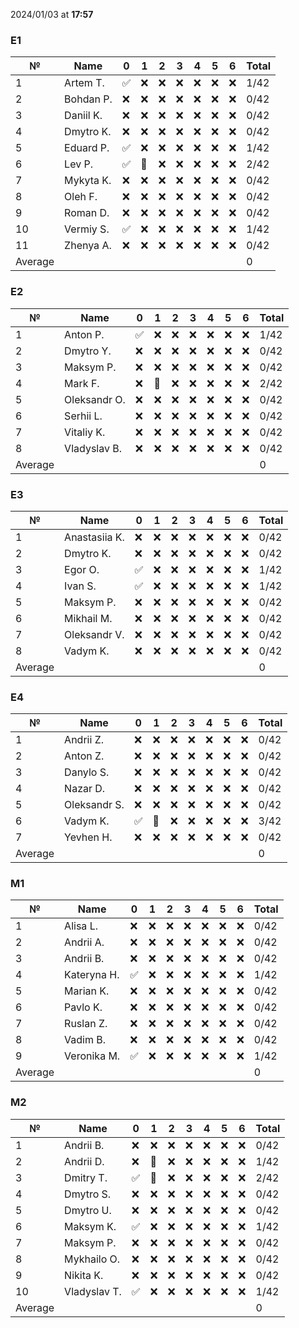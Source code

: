 2024/01/03 at **17:57**
### E1
|№|Name|0|1|2|3|4|5|6|Total|
|-----|-----|-----|-----|-----|-----|-----|-----|-----|-----|
|1|Artem T.|✅|❌|❌|❌|❌|❌|❌|1/42|
|2|Bohdan P.|❌|❌|❌|❌|❌|❌|❌|0/42|
|3|Daniil K.|❌|❌|❌|❌|❌|❌|❌|0/42|
|4|Dmytro K.|❌|❌|❌|❌|❌|❌|❌|0/42|
|5|Eduard P.|✅|❌|❌|❌|❌|❌|❌|1/42|
|6|Lev P.|✅|🔄|❌|❌|❌|❌|❌|2/42|
|7|Mykyta K.|❌|❌|❌|❌|❌|❌|❌|0/42|
|8|Oleh F.|❌|❌|❌|❌|❌|❌|❌|0/42|
|9|Roman D.|❌|❌|❌|❌|❌|❌|❌|0/42|
|10|Vermiy S.|✅|❌|❌|❌|❌|❌|❌|1/42|
|11|Zhenya A.|❌|❌|❌|❌|❌|❌|❌|0/42|
|Average|||||||||0|
### E2
|№|Name|0|1|2|3|4|5|6|Total|
|-----|-----|-----|-----|-----|-----|-----|-----|-----|-----|
|1|Anton P.|✅|❌|❌|❌|❌|❌|❌|1/42|
|2|Dmytro Y.|❌|❌|❌|❌|❌|❌|❌|0/42|
|3|Maksym P.|❌|❌|❌|❌|❌|❌|❌|0/42|
|4|Mark F.|❌|🔄|❌|❌|❌|❌|❌|2/42|
|5|Oleksandr O.|❌|❌|❌|❌|❌|❌|❌|0/42|
|6|Serhii L.|❌|❌|❌|❌|❌|❌|❌|0/42|
|7|Vitaliy K.|❌|❌|❌|❌|❌|❌|❌|0/42|
|8|Vladyslav B.|❌|❌|❌|❌|❌|❌|❌|0/42|
|Average|||||||||0|
### E3
|№|Name|0|1|2|3|4|5|6|Total|
|-----|-----|-----|-----|-----|-----|-----|-----|-----|-----|
|1|Anastasiia K.|❌|❌|❌|❌|❌|❌|❌|0/42|
|2|Dmytro K.|❌|❌|❌|❌|❌|❌|❌|0/42|
|3|Egor O.|✅|❌|❌|❌|❌|❌|❌|1/42|
|4|Ivan S.|✅|❌|❌|❌|❌|❌|❌|1/42|
|5|Maksym P.|❌|❌|❌|❌|❌|❌|❌|0/42|
|6|Mikhail M.|❌|❌|❌|❌|❌|❌|❌|0/42|
|7|Oleksandr V.|❌|❌|❌|❌|❌|❌|❌|0/42|
|8|Vadym K.|❌|❌|❌|❌|❌|❌|❌|0/42|
|Average|||||||||0|
### E4
|№|Name|0|1|2|3|4|5|6|Total|
|-----|-----|-----|-----|-----|-----|-----|-----|-----|-----|
|1|Andrii Z.|❌|❌|❌|❌|❌|❌|❌|0/42|
|2|Anton Z.|❌|❌|❌|❌|❌|❌|❌|0/42|
|3|Danylo S.|❌|❌|❌|❌|❌|❌|❌|0/42|
|4|Nazar D.|❌|❌|❌|❌|❌|❌|❌|0/42|
|5|Oleksandr S.|❌|❌|❌|❌|❌|❌|❌|0/42|
|6|Vadym K.|✅|🔄|❌|❌|❌|❌|❌|3/42|
|7|Yevhen H.|❌|❌|❌|❌|❌|❌|❌|0/42|
|Average|||||||||0|
### M1
|№|Name|0|1|2|3|4|5|6|Total|
|-----|-----|-----|-----|-----|-----|-----|-----|-----|-----|
|1|Alisa L.|❌|❌|❌|❌|❌|❌|❌|0/42|
|2|Andrii A.|❌|❌|❌|❌|❌|❌|❌|0/42|
|3|Andrii B.|❌|❌|❌|❌|❌|❌|❌|0/42|
|4|Kateryna H.|✅|❌|❌|❌|❌|❌|❌|1/42|
|5|Marian K.|❌|❌|❌|❌|❌|❌|❌|0/42|
|6|Pavlo K.|❌|❌|❌|❌|❌|❌|❌|0/42|
|7|Ruslan Z.|❌|❌|❌|❌|❌|❌|❌|0/42|
|8|Vadim B.|❌|❌|❌|❌|❌|❌|❌|0/42|
|9|Veronika M.|✅|❌|❌|❌|❌|❌|❌|1/42|
|Average|||||||||0|
### M2
|№|Name|0|1|2|3|4|5|6|Total|
|-----|-----|-----|-----|-----|-----|-----|-----|-----|-----|
|1|Andrii B.|❌|❌|❌|❌|❌|❌|❌|0/42|
|2|Andrii D.|❌|🔄|❌|❌|❌|❌|❌|1/42|
|3|Dmitry T.|✅|🔄|❌|❌|❌|❌|❌|2/42|
|4|Dmytro S.|❌|❌|❌|❌|❌|❌|❌|0/42|
|5|Dmytro U.|❌|❌|❌|❌|❌|❌|❌|0/42|
|6|Maksym K.|✅|❌|❌|❌|❌|❌|❌|1/42|
|7|Maksym P.|❌|❌|❌|❌|❌|❌|❌|0/42|
|8|Mykhailo O.|❌|❌|❌|❌|❌|❌|❌|0/42|
|9|Nikita K.|❌|❌|❌|❌|❌|❌|❌|0/42|
|10|Vladyslav T.|✅|❌|❌|❌|❌|❌|❌|1/42|
|Average|||||||||0|
